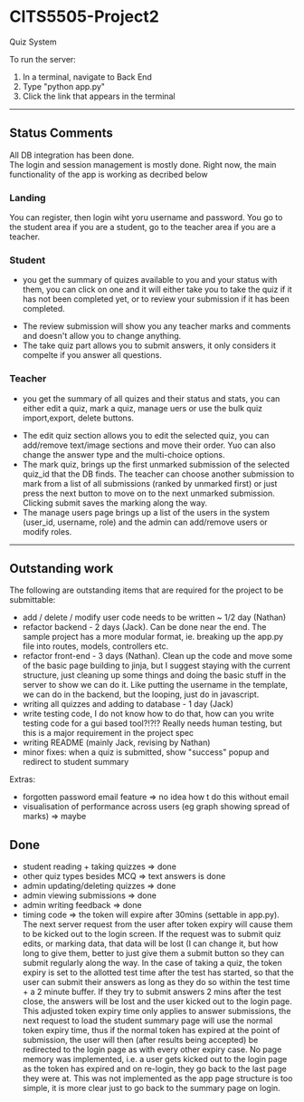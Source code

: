 # CITS5505-Project2
 Quiz System


To run the server: 
1. In a terminal, navigate to Back End
2. Type "python app.py"
3. Click the link that appears in the terminal

---
## Status Comments  
All DB integration has been done.   
The login and session management is mostly done.
Right now, the main functionality of the app is working as decribed below

### Landing  
You can register, then login wiht yoru username and password.  You go to the student area if you are a student, go to the teacher area if you are a teacher.

### Student  

* you get the summary of quizes available to you and your status with them, you can click on one and it will either take you to take the quiz if it has not been completed yet, or to review your submission if it has been completed.
 + The review submission will show you any teacher marks and comments and doesn't allow you to change anything.
 + The take quiz part allows you to submit answers, it only considers it compelte if you answer all questions.

### Teacher  

* you get the summary of all quizes and their status and stats, you can either edit a quiz, mark a quiz, manage uers or use the bulk quiz import,export, delete buttons.
 + The edit quiz section allows you to edit the selected quiz, you can add/remove text/image sections and move their order.  Yuo can also change the answer type and the multi-choice options.
 + The mark quiz, brings up the first unmarked submission of the selected quiz_id that the DB finds.  The teacher can choose another submission to mark from a list of all submissions (ranked by unmarked first) or just press the next button to move on to the next unmarked submission.  Clicking submit saves the marking along the way.
 + The manage users page brings up a list of the users in the system (user_id, username, role) and the admin can add/remove users or modify roles.
 
 ---
 
 ## Outstanding work  
 The following are outstanding items that are required for the project to be submittable:  
 
 * add / delete / modify user code needs to be written ~ 1/2 day (Nathan)
 * refactor backend - 2 days  (Jack).  Can be done near the end.  The sample project has a more modular format, ie. breaking up the app.py file into routes, models, controllers etc.
 * refactor front-end - 3 days  (Nathan).  Clean up the code and move some of the basic page building to jinja, but I suggest staying with the current structure, just cleaning up some things and doing the basic stuff in the server to show we can do it.  Like putting the username in the template, we can do in the backend, but the looping, just do in javascript.
 * writing all quizzes and adding to database - 1 day (Jack)
 * write testing code, I do not know how to do that, how can you write testing code for a gui based tool?!?!?  Really needs human testing, but this is a major requirement in the project spec
 * writing README (mainly Jack, revising by Nathan)
 * minor fixes: when a quiz is submitted, show "success" popup and redirect to student summary
 

Extras:
* forgotten password email feature => no idea how t do this without email
* visualisation of performance across users (eg graph showing spread of marks) => maybe

Done
-------------
* student reading + taking quizzes => done
* other quiz types besides MCQ => text answers is done
* admin updating/deleting quizzes => done
* admin viewing submissions => done
* admin writing feedback => done
* timing code => the token will expire after 30mins (settable in app.py).  The next server request from the user after token expiry will cause them to be kicked out to the login screen.  If the request was to submit quiz edits, or marking data, that data will be lost (I can change it, but how long to give them, better to just give them a submit button so they can submit regularly along the way.  In the case of taking a quiz, the token expiry is set to the allotted test time after the test has started, so that the user can submit their answers as long as they do so within the test time + a 2 minute buffer.  If they try to submit answers 2 mins after the test close, the answers will be lost and the user kicked out to the login page.  This adjusted token expiry time only applies to answer submissions, the next request to load the student summary page will use the normal token expiry time, thus if the normal token has expired at the point of submission, the user will then (after results being accepted) be redirected to the login page as with every other expiry case.  No page memory was implemented, i.e. a user gets kicked out to the login page as the token has expired and on re-login, they go back to the last page they were at.  This was not implemented as the app page structure is too simple, it is more clear just to go back to the summary page on login.
